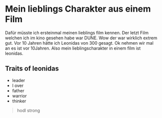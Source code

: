 # Mein lieblings Charakter aus einem Film
Dafür müsste ich ersteinmal meinen lieblings film kennen. Der letzt Film welchen ich im kino gesehen habe war DUNE. Wow der war wirklich extrem gut. Vor 10 Jahren hätte ich Leonidas von 300 gesagt. Ok nehmen wir mal an es ist vor 10Jahren. Also mein lieblingscharakter in einem film ist leonidas.
## Traits of leonidas
* leader
* l over
* father
* warrior
* thinker
> hodl strong

